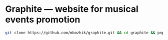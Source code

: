 # Graphite — website for musical events promotion

```bash
git clone https://github.com/mbozhik/graphite.git && cd graphite && pnpm i && code .
```
